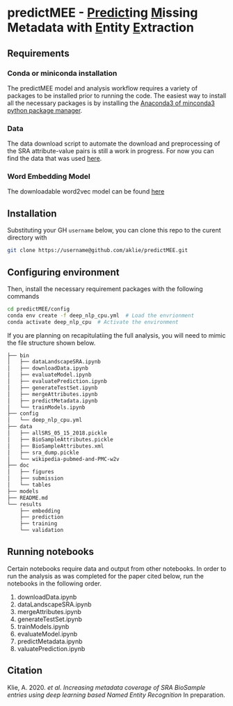 # predictMEE - <ins>Predict</ins>ing <ins>M</ins>issing Metadata with <ins>E</ins>ntity <ins>E</ins>xtraction

## Requirements

### Conda or miniconda installation
The predictMEE model and analysis workflow requires a variety of packages to be installed prior to running the code. The easiest way to install all the necessary packages is by installing the [Anaconda3 of minconda3 python package manager](https://docs.conda.io/projects/conda/en/latest/user-guide/install/download.html).

### Data
The data download script to automate the download and preprocessing of the SRA attribute-value pairs is still a work in progress. For now you can find the data that was used [here](https://drive.google.com/drive/u/0/folders/11-h1sSSKtuy0fbmMl24iLN0L68y0rt7-). 

### Word Embedding Model
The downloadable word2vec model can be found [here](https://github.com/cambridgeltl/BioNLP-2016)

## Installation
Substituting your GH `username` below, you can clone this repo to the curent directory with
```bash
git clone https://username@github.com/aklie/predictMEE.git
```

## Configuring environment
Then, install the necessary requirement packages with the following commands
```bash
cd predictMEE/config
conda env create -f deep_nlp_cpu.yml  # Load the envrionment
conda activate deep_nlp_cpu  # Activate the environment
```

If you are planning on recapitulatiing the full analysis, you will need to mimic the file structure shown below.
```bash
├── bin
│   ├── dataLandscapeSRA.ipynb
│   ├── downloadData.ipynb
│   ├── evaluateModel.ipynb
│   ├── evaluatePrediction.ipynb
│   ├── generateTestSet.ipynb
│   ├── mergeAttributes.ipynb
│   ├── predictMetadata.ipynb
│   └── trainModels.ipynb
├── config
│   └── deep_nlp_cpu.yml
├── data
│   ├── allSRS_05_15_2018.pickle
│   ├── BioSampleAttributes.pickle
│   ├── BioSampleAttributes.xml
│   ├── sra_dump.pickle
│   └── wikipedia-pubmed-and-PMC-w2v
├── doc
│   ├── figures
│   ├── submission
│   └── tables
├── models
├── README.md
└── results
    ├── embedding
    ├── prediction
    ├── training
    └── validation
```

## Running notebooks
Certain notebooks require data and output from other notebooks. In order to run the analysis as was completed for the paper cited below, run the notebooks in the following order.
1. downloadData.ipynb
2. dataLandscapeSRA.ipynb
3. mergeAttributes.ipynb
3. generateTestSet.ipynb
4. trainModels.ipynb
5. evaluateModel.ipynb
6. predictMetadata.ipynb
7. valuatePrediction.ipynb

## Citation
Klie, A. 2020. *et al.* *Increasing metadata coverage of SRA BioSample entries using deep learning based Named Entity Recognition* In preparation.


